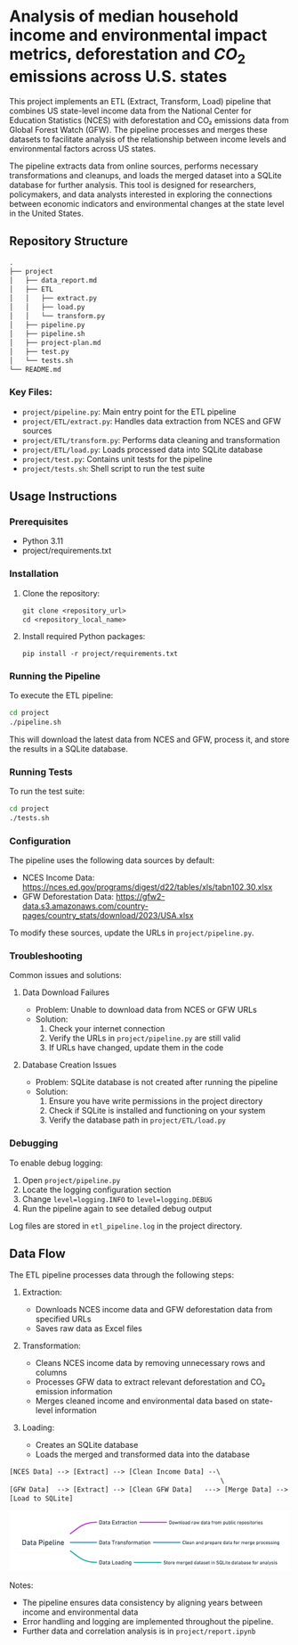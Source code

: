 # Analysis of median household income and environmental impact metrics, deforestation and $CO_2$ emissions across U.S. states

This project implements an ETL (Extract, Transform, Load) pipeline that combines US state-level income data from the National Center for Education Statistics (NCES) with deforestation and CO₂ emissions data from Global Forest Watch (GFW). The pipeline processes and merges these datasets to facilitate analysis of the relationship between income levels and environmental factors across US states.

The pipeline extracts data from online sources, performs necessary transformations and cleanups, and loads the merged dataset into a SQLite database for further analysis. This tool is designed for researchers, policymakers, and data analysts interested in exploring the connections between economic indicators and environmental changes at the state level in the United States.

## Repository Structure

```
.
├── project
│   ├── data_report.md
│   ├── ETL
│   │   ├── extract.py
│   │   ├── load.py
│   │   └── transform.py
│   ├── pipeline.py
│   ├── pipeline.sh
│   ├── project-plan.md
│   ├── test.py
│   └── tests.sh
└── README.md
```

### Key Files:
- `project/pipeline.py`: Main entry point for the ETL pipeline
- `project/ETL/extract.py`: Handles data extraction from NCES and GFW sources
- `project/ETL/transform.py`: Performs data cleaning and transformation
- `project/ETL/load.py`: Loads processed data into SQLite database
- `project/test.py`: Contains unit tests for the pipeline
- `project/tests.sh`: Shell script to run the test suite

## Usage Instructions

### Prerequisites
- Python 3.11
- project/requirements.txt

### Installation

1. Clone the repository:
   ```
   git clone <repository_url>
   cd <repository_local_name>
   ```

2. Install required Python packages:
   ```
   pip install -r project/requirements.txt
   ```

### Running the Pipeline

To execute the ETL pipeline:

```bash
cd project
./pipeline.sh
```

This will download the latest data from NCES and GFW, process it, and store the results in a SQLite database.

### Running Tests

To run the test suite:

```bash
cd project
./tests.sh
```

### Configuration

The pipeline uses the following data sources by default:
- NCES Income Data: https://nces.ed.gov/programs/digest/d22/tables/xls/tabn102.30.xlsx
- GFW Deforestation Data: https://gfw2-data.s3.amazonaws.com/country-pages/country_stats/download/2023/USA.xlsx

To modify these sources, update the URLs in `project/pipeline.py`.

### Troubleshooting

Common issues and solutions:

1. Data Download Failures
   - Problem: Unable to download data from NCES or GFW URLs
   - Solution: 
     1. Check your internet connection
     2. Verify the URLs in `project/pipeline.py` are still valid
     3. If URLs have changed, update them in the code

2. Database Creation Issues
   - Problem: SQLite database is not created after running the pipeline
   - Solution:
     1. Ensure you have write permissions in the project directory
     2. Check if SQLite is installed and functioning on your system
     3. Verify the database path in `project/ETL/load.py`

### Debugging

To enable debug logging:

1. Open `project/pipeline.py`
2. Locate the logging configuration section
3. Change `level=logging.INFO` to `level=logging.DEBUG`
4. Run the pipeline again to see detailed debug output

Log files are stored in `etl_pipeline.log` in the project directory.

## Data Flow

The ETL pipeline processes data through the following steps:

1. Extraction:
   - Downloads NCES income data and GFW deforestation data from specified URLs
   - Saves raw data as Excel files

2. Transformation:
   - Cleans NCES income data by removing unnecessary rows and columns
   - Processes GFW data to extract relevant deforestation and CO₂ emission information
   - Merges cleaned income and environmental data based on state-level information

3. Loading:
   - Creates an SQLite database
   - Loads the merged and transformed data into the database

```
[NCES Data] --> [Extract] --> [Clean Income Data] --\
                                                     \
[GFW Data]  --> [Extract] --> [Clean GFW Data]   ---> [Merge Data] --> [Load to SQLite]
```
![Data Pipeline](project/image.png)

Notes:
- The pipeline ensures data consistency by aligning years between income and environmental data
- Error handling and logging are implemented throughout the pipeline.
- Further data and correlation analysis is in ```project/report.ipynb```